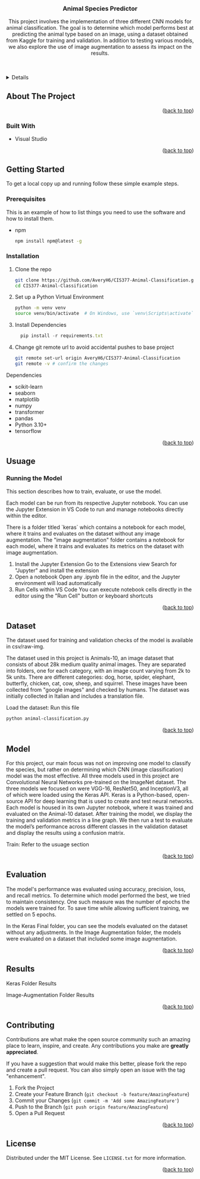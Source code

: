 <!-- Improved compatibility of back to top link: See: https://github.com/othneildrew/Best-README-Template/pull/73 -->
<a id="readme-top"></a>

<!-- PROJECT LOGO -->
<br />
<h3 align="center">Animal Species Predictor</h3>

  <p align="center">
    This project involves the implementation of three different CNN models for animal classification. The goal is to determine which model performs best at predicting the animal type based on an image, using a dataset obtained from Kaggle for training and validation. In addition to testing various models, we also explore the use of image augmentation to assess its impact on the results.
    <br />
    <a href="https://github.com/kayleeodom/CIS377-Animal-Classification">
    <br />
    <br />
<!--     <a href="https://github.com/github_username/repo_name">View Demo</a>
    ·
    <a href="https://github.com/github_username/repo_name/issues/new?labels=bug&template=bug-report---.md">Report Bug</a>
    ·
    <a href="https://github.com/github_username/repo_name/issues/new?labels=enhancement&template=feature-request---.md">Request Feature</a> -->
  </p>
</div>



<!-- TABLE OF CONTENTS -->
<details>
  <summary>Table of Contents</summary>
  <ol>
    <li>
      <a href="#about-the-project">About The Project</a>
      <ul>
        <li><a href="#built-with">Built With</a></li>
      </ul>
    </li>
    <li>
      <a href="#getting-started">Getting Started</a>
      <ul>
        <li><a href="#prerequisites">Prerequisites</a></li>
        <li><a href="#installation">Installation</a></li>
      </ul>
    </li>
    <li><a href="#usage">Usage</a></li>
    <li><a href="#data">Data</a></li>
    <li><a href="#model">Model</a></li>
    <li><a href="#evaluation">Evaluation</a></li>
    <li><a href="#Results">Results</a></li>
    <li><a href="#contributing">Contributing</a></li>
    <li><a href="#license">License</a></li>
  </ol>
</details>



<!-- ABOUT THE PROJECT -->
## About The Project

<p align="right">(<a href="#readme-top">back to top</a>)</p>


### Built With

* Visual Studio

<p align="right">(<a href="#readme-top">back to top</a>)</p>


<!-- GETTING STARTED -->
## Getting Started

To get a local copy up and running follow these simple example steps.

### Prerequisites

This is an example of how to list things you need to use the software and how to install them.
* npm
  ```sh
  npm install npm@latest -g
  ```

### Installation

1. Clone the repo
   ```sh
   git clone https://github.com/AveryH6/CIS377-Animal-Classification.git
   cd CIS377-Animal-Classification
   ```
2. Set up a Python Virtual Environment
   ```sh
   python -m venv venv
   source venv/bin/activate  # On Windows, use `venv\Scripts\activate`
   ```
3. Install Dependencies
   ```js
     pip install -r requirements.txt
   ```
5. Change git remote url to avoid accidental pushes to base project
   ```sh
   git remote set-url origin AveryH6/CIS377-Animal-Classification
   git remote -v # confirm the changes
   ```

Dependencies
* scikit-learn
* seaborn
* matplotlib
* numpy
* transformer
* pandas
* Python 3.10+
* tensorflow

<p align="right">(<a href="#readme-top">back to top</a>)</p>


<!-- USAGE EXAMPLES -->
## Usuage
### Running the Model
<p>This section describes how to train, evaluate, or use the model.</p> <p>Each model can be run from its respective Jupyter notebook. You can use the Jupyter Extension in VS Code to run and manage notebooks directly within the editor.</p> <p>There is a folder titled `keras` which contains a notebook for each model, where it trains and evaluates on the dataset without any image augmentation. The "image augmentation" folder contains a notebook for each model, where it trains and evaluates its metrics on the dataset with image augmentation.</p>

1. Install the Jupyter Extension
   Go to the Extensions view
   Search for "Jupyter" and install the extension
3. Open a notebook
   Open any .ipynb file in the editor, and the Jupyter environment will load automatically
4. Run Cells within VS Code
   You can execute notebook cells directly in the editor using the "Run Cell" button or keyboard shortcuts
<p align="right">(<a href="#readme-top">back to top</a>)</p>


<!-- Data -->
## Dataset

The dataset used for training and validation checks of the model is available in csv/raw-img.

<p>The dataset used in this project is Animals-10, an image dataset that consists of about 28k medium quality animal images. They are separated into folders, one for each category, with an image count varying from 2k to 5k units. There are different categories: dog, horse, spider, elephant, butterfly, chicken, cat, cow, sheep, and squirrel. These images have been collected from "google images" and checked by humans. The dataset was initially collected in Italian and includes a translation file. </p>

Load the dataset: Run this file
   ```sh
   python animal-classification.py
   ```

<p align="right">(<a href="#readme-top">back to top</a>)</p>

<!-- Model -->
## Model

<p>For this project, our main focus was not on improving one model to classify the species, but rather on determining which CNN (image classification) model was the most effective. All three models used in this project are Convolutional Neural Networks pre-trained on the ImageNet dataset. The three models we focused on were VGG-16, ResNet50, and InceptionV3, all of which were loaded using the Keras API. Keras is a Python-based, open-source API for deep learning that is used to create and test neural networks. Each model is housed in its own Jupyter notebook, where it was trained and evaluated on the Animal-10 dataset. After training the model, we display the training and validation metrics in a line graph. We then run a test to evaluate the model’s performance across different classes in the validation dataset and display the results using a confusion matrix.</p>

Train: Refer to the usuage section

<p align="right">(<a href="#readme-top">back to top</a>)</p>


<!-- Evaluation -->
## Evaluation

<p>The model's performance was evaluated using accuracy, precision, loss, and recall metrics. To determine which model performed the best, we tried to maintain consistency. One such measure was the number of epochs the models were trained for. To save time while allowing sufficient training, we settled on 5 epochs.

In the Keras Final folder, you can see the models evaluated on the dataset without any adjustments. In the Image Augmentation folder, the models were evaluated on a dataset that included some image augmentation.</p>

<p align="right">(<a href="#readme-top">back to top</a>)</p>


<!-- Results -->
## Results

<p>Keras Folder Results</p>



<p>Image-Augmentation Folder Results</p>

<p align="right">(<a href="#readme-top">back to top</a>)</p>

<!-- CONTRIBUTING -->
## Contributing

Contributions are what make the open source community such an amazing place to learn, inspire, and create. Any contributions you make are **greatly appreciated**.

If you have a suggestion that would make this better, please fork the repo and create a pull request. You can also simply open an issue with the tag "enhancement".

1. Fork the Project
2. Create your Feature Branch (`git checkout -b feature/AmazingFeature`)
3. Commit your Changes (`git commit -m 'Add some AmazingFeature'`)
4. Push to the Branch (`git push origin feature/AmazingFeature`)
5. Open a Pull Request

<p align="right">(<a href="#readme-top">back to top</a>)</p>


<!-- LICENSE -->
## License

Distributed under the MIT License. See `LICENSE.txt` for more information.

<p align="right">(<a href="#readme-top">back to top</a>)</p>

<!-- MARKDOWN LINKS & IMAGES -->
<!-- https://www.markdownguide.org/basic-syntax/#reference-style-links -->
[contributors-shield]: https://img.shields.io/github/contributors/github_username/repo_name.svg?style=for-the-badge
[contributors-url]: https://github.com/github_username/repo_name/graphs/contributors
[forks-shield]: https://img.shields.io/github/forks/github_username/repo_name.svg?style=for-the-badge
[forks-url]: https://github.com/github_username/repo_name/network/members
[stars-shield]: https://img.shields.io/github/stars/github_username/repo_name.svg?style=for-the-badge
[stars-url]: https://github.com/github_username/repo_name/stargazers
[issues-shield]: https://img.shields.io/github/issues/github_username/repo_name.svg?style=for-the-badge
[issues-url]: https://github.com/github_username/repo_name/issues
[license-shield]: https://img.shields.io/github/license/github_username/repo_name.svg?style=for-the-badge
[license-url]: https://github.com/github_username/repo_name/blob/master/LICENSE.txt
[linkedin-shield]: https://img.shields.io/badge/-LinkedIn-black.svg?style=for-the-badge&logo=linkedin&colorB=555
[linkedin-url]: https://linkedin.com/in/linkedin_username
[product-screenshot]: images/screenshot.png
[Next.js]: https://img.shields.io/badge/next.js-000000?style=for-the-badge&logo=nextdotjs&logoColor=white
[Next-url]: https://nextjs.org/
[React.js]: https://img.shields.io/badge/React-20232A?style=for-the-badge&logo=react&logoColor=61DAFB
[React-url]: https://reactjs.org/
[Vue.js]: https://img.shields.io/badge/Vue.js-35495E?style=for-the-badge&logo=vuedotjs&logoColor=4FC08D
[Vue-url]: https://vuejs.org/
[Angular.io]: https://img.shields.io/badge/Angular-DD0031?style=for-the-badge&logo=angular&logoColor=white
[Angular-url]: https://angular.io/
[Svelte.dev]: https://img.shields.io/badge/Svelte-4A4A55?style=for-the-badge&logo=svelte&logoColor=FF3E00
[Svelte-url]: https://svelte.dev/
[Laravel.com]: https://img.shields.io/badge/Laravel-FF2D20?style=for-the-badge&logo=laravel&logoColor=white
[Laravel-url]: https://laravel.com
[Bootstrap.com]: https://img.shields.io/badge/Bootstrap-563D7C?style=for-the-badge&logo=bootstrap&logoColor=white
[Bootstrap-url]: https://getbootstrap.com
[JQuery.com]: https://img.shields.io/badge/jQuery-0769AD?style=for-the-badge&logo=jquery&logoColor=white
[JQuery-url]: https://jquery.com 
